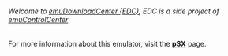 ###### Welcome to [emuDownloadCenter (EDC)](https://github.com/PhoenixInteractiveNL/emuDownloadCenter/wiki/), EDC is a side project of [emuControlCenter](https://github.com/PhoenixInteractiveNL/emuControlCenter/wiki/)

For more information about this emulator, visit the [**pSX**](https://github.com/PhoenixInteractiveNL/emuDownloadCenter/wiki/Emulator-psx#menu) page.

